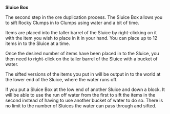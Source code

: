 **Sluice Box**

The second step in the ore duplication process. The Sluice Box allows you to sift Rocky Clumps in to Clumps using water and a bit of time.

Items are placed into the taller barrel of the Sluice by right-clicking on it with the item you wish to place in it in your hand. You can place up to 12 items in to the Sluice at a time. 

Once the desired number of items have been placed in to the Sluice, you then need to right-click on the taller barrel of the Sluice with a bucket of water.

The sifted versions of the items you put in will be output in to the world at the lower end of the Sluice, where the water runs off.

If you put a Sluice Box at the low end of another Sluice and down a block. It will be able to use the run off water from the first to sift the items in the second instead of having to use another bucket of water to do so. There is no limit to the number of Sluices the water can pass through and sifted.